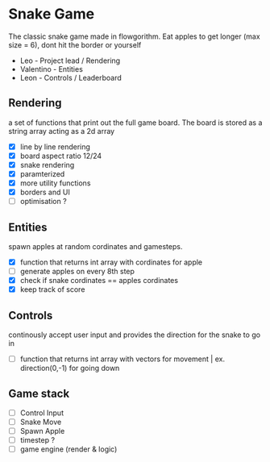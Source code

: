 # Snake Game
The classic snake game made in flowgorithm. Eat apples to get longer (max size = 6), dont hit the border or yourself

- Leo - Project lead / Rendering
- Valentino - Entities 
- Leon - Controls / Leaderboard

## Rendering
a set of functions that print out the full game board. The board is stored as a string array acting as a 2d array
 - [x] line by line rendering
 - [x] board aspect ratio 12/24
 - [x] snake rendering
 - [x] paramterized
 - [x] more utility functions
 - [x] borders and UI
 - [ ] optimisation ?
## Entities
spawn apples at random cordinates and gamesteps.
 - [x] function that returns int array with cordinates for apple
 - [ ] generate apples on every 8th step
 - [x] check if snake cordinates == apples cordinates
 - [x] keep track of score
## Controls
continously accept user input and provides the direction for the snake to go in
 - [ ] function that returns int array with vectors for movement | ex. direction(0,-1) for going down
## Game stack
 - [ ] Control Input
 - [ ] Snake Move
 - [ ] Spawn Apple
 - [ ] timestep ?
 - [ ] game engine (render & logic)
